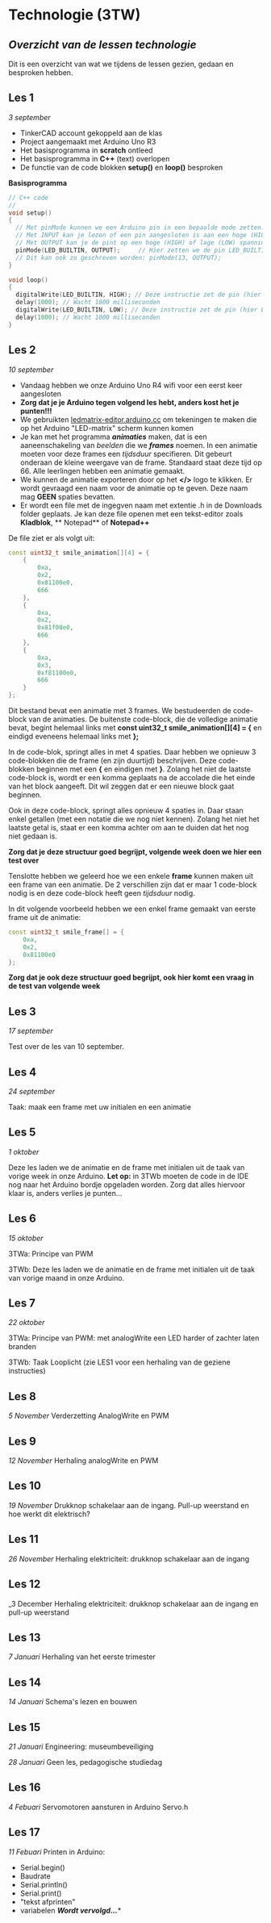 # Technologie (3TW)
## _Overzicht van de lessen technologie_

Dit is een overzicht van wat we tijdens de lessen gezien, gedaan en besproken hebben. 

## Les 1 
_3 september_

- TinkerCAD account gekoppeld aan de klas
- Project aangemaakt met Arduino Uno R3
- Het basisprogramma in **scratch** ontleed
- Het basisprogramma in **C++** (text) overlopen
- De functie van de code blokken **setup()** en **loop()** besproken

**Basisprogramma**
```C++
// C++ code
//
void setup()
{
  // Met pinMode kunnen we een Arduino pin in een bepaalde mode zetten. Standaard staan alle pinnen als INPUT
  // Met INPUT kan je lezen of een pin aangesloten is aan een hoge (HIGH) of lage (LOW) spanning
  // Met OUTPUT kan je de pint op een hoge (HIGH) of lage (LOW) spanning zetten om zo bijvoorbeeld een LED te doen branden.
  pinMode(LED_BUILTIN, OUTPUT);     // Hier zetten we de pin LED_BUILTIN (pin 13) als OUTPUT
  // Dit kan ook zo geschreven worden: pinMode(13, OUTPUT);
}

void loop()
{
  digitalWrite(LED_BUILTIN, HIGH); // Deze instructie zet de pin (hier LED_BUILTIN = pin 13) hoog, waardoor de LED gaat branden
  delay(1000); // Wacht 1000 milliseconden
  digitalWrite(LED_BUILTIN, LOW); // Deze instructie zet de pin (hier LED_BUILTIN = pin 13) laag, waardoor de LED uit gaat
  delay(1000); // Wacht 1000 milliseconden
}
```
## Les 2 
_10 september_

- Vandaag hebben we onze Arduino Uno R4 wifi voor een eerst keer aangesloten
- **Zorg dat je je Arduino tegen volgend les hebt, anders kost het je punten!!!**
- We gebruikten [ledmatrix-editor.arduino.cc](https://https://ledmatrix-editor.arduino.cc/) om tekeningen te maken die op het Arduino "LED-matrix" scherm kunnen komen
- Je kan met het programma **_animaties_** maken, dat is een aaneenschakeling van _beelden_ die we **_frames_** noemen. In een animatie moeten voor deze frames een _tijdsduur_ specifieren. Dit gebeurt onderaan de kleine weergave van de frame. Standaard staat deze tijd op 66. Alle leerlingen hebben een animatie gemaakt.
- We kunnen de animatie exporteren door op het **</>** logo te klikken. Er wordt gevraagd een naam voor de animatie op te geven. Deze naam mag **GEEN** spaties bevatten.
- Er wordt een file met de ingegven naam met extentie .h in de Downloads folder geplaats. Je kan deze file openen met een tekst-editor zoals **Kladblok**, ** Notepad** of **Notepad++**

De file ziet er als volgt uit:
```C++
const uint32_t smile_animation[][4] = {
	{
		0xa,
		0x2,
		0x81100e0,
		666
	},
	{
		0xa,
		0x2,
		0x81f00e0,
		666
	},
	{
		0xa,
		0x3,
		0xf81100e0,
		666
	}
};
```
Dit bestand bevat een animatie met 3 frames. We bestudeerden de code-block van de animaties. De buitenste code-block, die de volledige animatie bevat, begint helemaal links met **const uint32_t smile_animation[][4] = {** en eindigd eveneens helemaal links met **};** 

In de code-blok, springt alles in met 4 spaties. Daar hebben we opnieuw 3 code-blokken die de frame (en zijn duurtijd) beschrijven. Deze code-blokken beginnen met een **{** en eindigen met **}**. Zolang het niet de laatste code-block is, wordt er een komma geplaats na de accolade die het einde van het block aangeeft. Dit wil zeggen dat er een nieuwe block gaat beginnen.

Ook in deze code-block, springt alles opnieuw 4 spaties in. Daar staan enkel getallen (met een notatie die we nog niet kennen). Zolang het niet het laatste getal is, staat er een komma achter om aan te duiden dat het nog niet gedaan is.

**Zorg dat je deze structuur goed begrijpt, volgende week doen we hier een test over**

Tenslotte hebben we geleerd hoe we een enkele **frame** kunnen maken uit een frame van een animatie. De 2 verschillen zijn dat er maar 1 code-block nodig is en deze code-block heeft geen _tijdsduur_ nodig.

In dit volgende voorbeeld hebben we een enkel frame gemaakt van eerste frame uit de animatie:

```C++
const uint32_t smile_frame[] = {
	0xa,
	0x2,
	0x81100e0
};
```

**Zorg dat je ook deze structuur goed begrijpt, ook hier komt een vraag in de test van volgende week**

## Les 3 
_17 september_

Test over de les van 10 september. 

## Les 4
_24 september_

Taak: maak een frame met uw initialen en een animatie

## Les 5
_1 oktober_

Deze les laden we de animatie en de frame met initialen uit de taak van vorige week in onze Arduino.
**Let op:** in 3TWb moeten de code in de IDE nog naar het Arduino bordje opgeladen worden. Zorg dat alles hiervoor klaar is, anders verlies je punten... 

## Les 6 
_15 oktober_

3TWa: Principe van PWM

3TWb: Deze les laden we de animatie en de frame met initialen uit de taak van vorige maand in onze Arduino.

## Les 7 
_22 oktober_

3TWa: Principe van PWM: met analogWrite een LED harder of zachter laten branden

3TWb: Taak Looplicht (zie LES1 voor een herhaling van de geziene instructies)

## Les 8
_5 November_
Verderzetting AnalogWrite en PWM
## Les 9
_12 November_
Herhaling analogWrite en PWM

## Les 10
_19 November_
Drukknop schakelaar aan de ingang. Pull-up weerstand en hoe werkt dit elektrisch?

## Les 11
_26 November_
Herhaling elektriciteit: drukknop schakelaar aan de ingang

## Les 12
_3 December
Herhaling elektriciteit: drukknop schakelaar aan de ingang en pull-up weerstand

## Les 13
_7 Januari_
Herhaling van het eerste trimester

## Les 14
_14 Januari_
Schema's lezen en bouwen

## Les 15
_21 Januari_
Engineering: museumbeveiliging

_28 Januari_
Geen les, pedagogische studiedag

## Les 16
_4 Febuari_
Servomotoren aansturen in Arduino
Servo.h

## Les 17
_11 Febuari_
Printen in Arduino:
- Serial.begin()
- Baudrate
- Serial.println()
- Serial.print()
- "tekst afprinten"
- variabelen
**_Wordt vervolgd..._***
